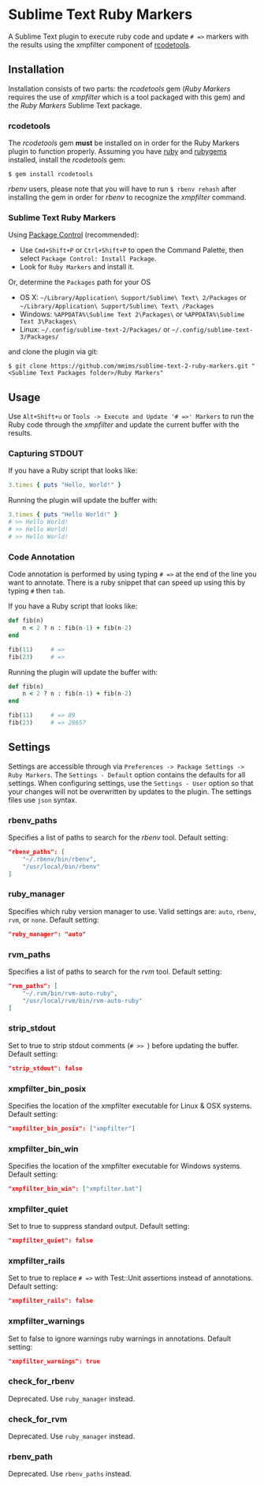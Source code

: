 # Sublime Text Ruby Markers #

A Sublime Text plugin to execute ruby code and update `# =>` markers with the results using the xmpfilter component of [rcodetools][0].

## Installation ##

Installation consists of two parts: the *rcodetools* gem (*Ruby Markers* requires the use of *xmpfilter* which is a tool packaged with this gem) and the *Ruby Markers* Sublime Text package.

### rcodetools ###

The *rcodetools* gem **must** be installed on in order for the Ruby Markers plugin to function properly. Assuming you have [ruby][1] and [rubygems][2] installed, install the *rcodetools* gem:

    $ gem install rcodetools

*rbenv* users, please note that you will have to run `$ rbenv rehash` after installing the gem in order for *rbenv* to recognize the *xmpfilter* command.

### Sublime Text Ruby Markers ###

Using [Package Control][3] (recommended):

 * Use `Cmd+Shift+P` or `Ctrl+Shift+P` to open the Command Palette, then select `Package Control: Install Package`.
 * Look for `Ruby Markers` and install it.

Or, determine the `Packages` path for your OS

 * OS X: `~/Library/Application\ Support/Sublime\ Text\ 2/Packages` or `~/Library/Application\ Support/Sublime\ Text\ /Packages`
 * Windows: `%APPDATA%\Sublime Text 2\Packages\` or `%APPDATA%\Sublime Text 3\Packages\`
 * Linux: `~/.config/sublime-text-2/Packages/` or `~/.config/sublime-text-3/Packages/`

and clone the plugin via git:

    $ git clone https://github.com/mmims/sublime-text-2-ruby-markers.git "<Sublime Text Packages folder>/Ruby Markers"

## Usage ##

Use `Alt+Shift+u` or `Tools -> Execute and Update '# =>' Markers` to run the Ruby code through the *xmpfilter* and update the current buffer with the results.

### Capturing STDOUT ###

If you have a Ruby script that looks like:

```ruby
3.times { puts "Hello, World!" }
```
Running the plugin will update the buffer with:

```ruby
3.times { puts "Hello World!" }
# >> Hello World!
# >> Hello World!
# >> Hello World!
```

### Code Annotation ###

Code annotation is performed by using typing `# =>` at the end of the line you want to annotate. There is a ruby snippet that can speed up using this by typing `#` then `tab`.
 
If you have a Ruby script that looks like:

```ruby
def fib(n)
    n < 2 ? n : fib(n-1) + fib(n-2)
end

fib(11)     # => 
fib(23)     # => 
```

Running the plugin will update the buffer with:

```ruby
def fib(n)
    n < 2 ? n : fib(n-1) + fib(n-2)
end

fib(11)     # => 89
fib(23)     # => 28657
```

## Settings ##

Settings are accessible through via `Preferences -> Package Settings -> Ruby Markers`. The `Settings - Default` 
option contains the defaults for all settings. When configuring settings, use the `Settings - User` option so that 
your changes will not be overwritten by updates to the plugin. The settings files use `json` syntax.

### rbenv_paths ###

Specifies a list of paths to search for the *rbenv* tool. Default setting:
```json
"rbenv_paths": [
    "~/.rbenv/bin/rbenv",
    "/usr/local/bin/rbenv"
]
```

### ruby_manager ###

Specifies which ruby version manager to use. Valid settings are: `auto`, `rbenv`, `rvm`, or `none`. Default setting:
```json
"ruby_manager": "auto"
```

### rvm_paths ###

Specifies a list of paths to search for the *rvm* tool. Default setting:
```json
"rvm_paths": [
    "~/.rvm/bin/rvm-auto-ruby",
    "/usr/local/rvm/bin/rvm-auto-ruby"
]
```

### strip_stdout ###

Set to true to strip stdout comments (`# >> `) before updating the buffer. Default setting:
```json
"strip_stdout": false
```

### xmpfilter_bin_posix ###

Specifies the location of the xmpfilter executable for Linux & OSX systems. Default setting:
```json
"xmpfilter_bin_posix": ["xmpfilter"]
```

### xmpfilter_bin_win ###

Specifies the location of the xmpfilter executable for Windows systems. Default setting:
```json
"xmpfilter_bin_win": ["xmpfilter.bat"]
```

### xmpfilter_quiet ###

Set to true to suppress standard output. Default setting:
```json
"xmpfilter_quiet": false
```

### xmpfilter_rails ###

Set to true to replace `# =>` with Test::Unit assertions instead of annotations. Default setting:
```json
"xmpfilter_rails": false
```

### xmpfilter_warnings ###

Set to false to ignore warnings ruby warnings in annotations. Default setting:
```json
"xmpfilter_warnings": true
```

### check_for_rbenv ###

Deprecated. Use `ruby_manager` instead.

### check_for_rvm ###

Deprecated. Use `ruby_manager` instead.

### rbenv_path ###

Deprecated. Use `rbenv_paths` instead.

 [0]: http://rubyforge.org/projects/rcodetools
 [1]: http://www.ruby-lang.org
 [2]: http://rubyforge.org/projects/rubygems
 [3]: http://wbond.net/sublime_packages/package_control
